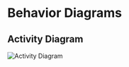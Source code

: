 # Behavior Diagrams

## Activity Diagram

![Activity Diagram](https://github.com/stepin105296/N-Point_Fast_Fourier_Transform_Calculator/blob/master/7_Other/Activity%20Diagram.png)


